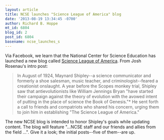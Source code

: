 ```yaml
---
layout: article
title: NCSE launches "Science League of America" blog
date: '2013-08-19 13:34:45 -0700'
author: Richard B. Hoppe
mt_id: 6804
blog_id: 2
post_id: 6804
basename: ncse_launches_s
---
```

Via Facebook, we learn that the National Center for Science Education has launched a new blog called [Science League of America](http://ncse.com/blog). From Josh Rosenau's intro post:

> In August of 1924, Maynard Shipley--a science communicator and formerly a shoe salesman, music teacher, and criminologist--feared a creationist onslaught. A year before the Scopes monkey trial, Shipley saw that antievolutionists like William Jennings Bryan "have started their campaign against the theory of evolution with the avowed intent of putting in the place of science the Book of Genesis."\* He sent forth a call to friends and compatriots who shared his concern, urging them to join him in establishing "The Science League of America."

The new NCSE blog is intended to honor Shipley's goals while updating content. The blog will feature "...NCSE staff and our friends and allies from the field ...". Give it a look; the initial posts--five of them--are up.
